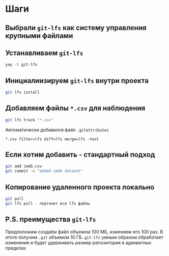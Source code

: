 # Шаги

## Выбрали `git-lfs` как систему управления крупными файлами

## Устанавливаем `git-lfs`

```bash
yay -S git-lfs
```

## Инициалиизируем `git-lfs` внутри проекта

```bash
git lfs install
```

## Добавляем файлы `*.csv` для наблюдения

```bash
git lfs track "*.csv"
```

Автоматически добавился файл `.gitattributes`

`*.csv filter=lfs diff=lfs merge=lfs -text`

## Если хотим добавить - стандартный подход

```bash
git add imdb.csv
git commit -m "added imdb dataset"
```

## Копирование удаленного проекта локально

```bash
git pull
git lfs pull - подтянет все lfs файлы
```

## P.S. преимущества `git-lfs`

Предположим создаём файл объемом 100 МБ, изменяем его 100 раз. В итоге получим `.git` объемом 10 ГБ. `git-lfs` умным образом обработает изменения и будет удерживать размер репозитория в адекватных пределах
